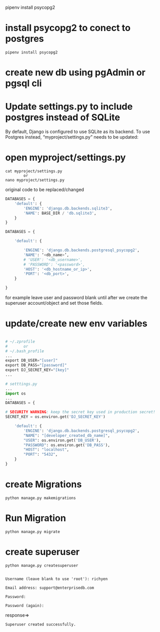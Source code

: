 pipenv install psycopg2

# install psycopg2 to conect to postgres
    pipenv install psycopg2

# create new db using pgAdmin or pgsql cli 

# Update settings.py to include postgres instead of SQLite

By default, Django is configured to use SQLite as its backend. To use Postgres instead, “myproject/settings.py” needs to be updated:

# open myproject/settings.py
    cat myproject/settings.py
            or
    nano myproject/settings.py

original code to be replaced/changed
```py
DATABASES = {
    'default': {
        'ENGINE': 'django.db.backends.sqlite3',
        'NAME': BASE_DIR / 'db.sqlite3',
    }
}
```

```py
DATABASES = {

    'default': {

        'ENGINE': 'django.db.backends.postgresql_psycopg2',
        'NAME': ‘<db_name>’,
        # 'USER': '<db_username>',
        # 'PASSWORD': '<password>',
        'HOST': '<db_hostname_or_ip>',
        'PORT': '<db_port>',
    }

}
```

for example
leave user and password blank until after we create the superuser account/object and set those fields.



# update/create new env variables
```py

# ~/.zprofile
#       or
# ~/.bash_profile
...
export DB_USER="[user]"
export DB_PASS="[password]"
export DJ_SECRET_KEY="[key]"
...
```

```py
# setttings.py
...
import os
...
DATABASES = {

# SECURITY WARNING: keep the secret key used in production secret!
SECRET_KEY = os.environ.get('DJ_SECRET_KEY')

    'default': {
        'ENGINE': 'django.db.backends.postgresql_psycopg2',
        "NAME": "[developer_created_db_name]",
        "USER": os.environ.get('DB_USER'),
        "PASSWORD": os.environ.get('DB_PASS'),
        "HOST": "localhost",
        "PORT": "5432",
    }
}
```

# create Migrations
    python manage.py makemigrations

# Run Migration
    python manage.py migrate


# create superuser
    python manage.py createsuperuser
    
    
    Username (leave blank to use 'root'): richyen

    Email address: support@enterprisedb.com

    Password: 

    Password (again): 

response=>

    Superuser created successfully.
